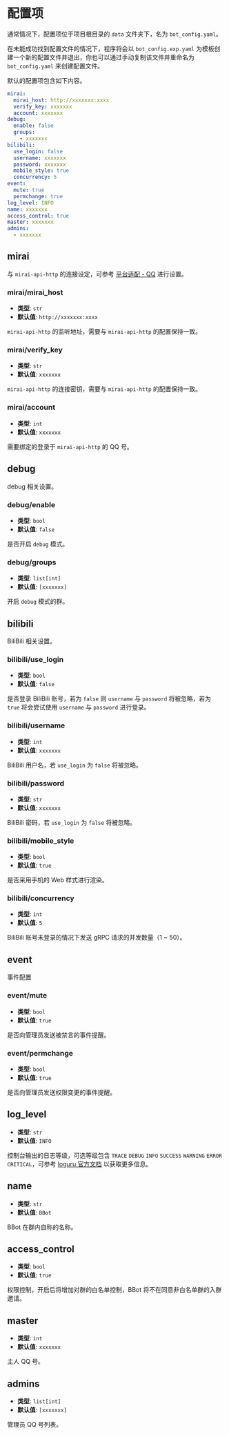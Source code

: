 # 配置项

通常情况下，配置项位于项目根目录的 `data` 文件夹下，名为 `bot_config.yaml`。

在未能成功找到配置文件的情况下，程序将会以 `bot_config.exp.yaml` 为模板创建一个新的配置文件并退出，你也可以通过手动复制该文件并重命名为 `bot_config.yaml` 来创建配置文件。

默认的配置项包含如下内容。

```yaml
mirai:
  mirai_host: http://xxxxxxx:xxxx
  verify_key: xxxxxxx
  account: xxxxxxx
debug:
  enable: false
  groups:
    - xxxxxxx
bilibili:
  use_login: false
  username: xxxxxxx
  password: xxxxxxx
  mobile_style: true
  concurrency: 5
event:
  mute: true
  permchange: true
log_level: INFO
name: xxxxxxx
access_control: true
master: xxxxxxx
admins:
  - xxxxxxx
```

## mirai

与 `mirai-api-http` 的连接设定，可参考 [平台适配 - QQ](./platform_adaptation.md#qq) 进行设置。

### mirai/mirai_host

- **类型**: `str`
- **默认值**: `http://xxxxxxx:xxxx`

`mirai-api-http` 的监听地址，需要与 `mirai-api-http` 的配置保持一致。

### mirai/verify_key

- **类型**: `str`
- **默认值**: `xxxxxxx`

`mirai-api-http` 的连接密钥，需要与 `mirai-api-http` 的配置保持一致。

### mirai/account

- **类型**: `int`
- **默认值**: `xxxxxxx`

需要绑定的登录于 `mirai-api-http` 的 QQ 号。

## debug

debug 相关设置。

### debug/enable

- **类型**: `bool`
- **默认值**: `false`

是否开启 `debug` 模式。

### debug/groups

- **类型**: `list[int]`
- **默认值**: `[xxxxxxx]`

开启 `debug` 模式的群。

## bilibili

BiliBili 相关设置。

### bilibili/use_login

- **类型**: `bool`
- **默认值**: `false`

是否登录 BiliBili 账号，若为 `false` 则 `username` 与 `password` 将被忽略，若为 `true` 将会尝试使用 `username` 与 `password` 进行登录。

### bilibili/username

- **类型**: `int`
- **默认值**: `xxxxxxx`

BiliBili 用户名，若 `use_login` 为 `false` 将被忽略。

### bilibili/password

- **类型**: `str`
- **默认值**: `xxxxxxx`

BiliBili 密码，若 `use_login` 为 `false` 将被忽略。

### bilibili/mobile_style

- **类型**: `bool`
- **默认值**: `true`

是否采用手机的 Web 样式进行渲染。

### bilibili/concurrency

- **类型**: `int`
- **默认值**: `5`

BiliBili 账号未登录的情况下发送 gRPC 请求的并发数量（1 ~ 50）。

## event

事件配置

### event/mute

- **类型**: `bool`
- **默认值**: `true`

是否向管理员发送被禁言的事件提醒。

### event/permchange

- **类型**: `bool`
- **默认值**: `true`

是否向管理员发送权限变更的事件提醒。

## log_level

- **类型**: `str`
- **默认值**: `INFO`

控制台输出的日志等级，可选等级包含 `TRACE` `DEBUG` `INFO` `SUCCESS` `WARNING` `ERROR` `CRITICAL`，可参考 [loguru 官方文档](https://loguru.readthedocs.io/) 以获取更多信息。

## name

- **类型**: `str`
- **默认值**: `BBot`

BBot 在群内自称的名称。

## access_control

- **类型**: `bool`
- **默认值**: `true`

权限控制，开启后将增加对群的白名单控制，BBot 将不在同意非白名单群的入群邀请。

## master

- **类型**: `int`
- **默认值**: `xxxxxxx`

主人 QQ 号。

## admins

- **类型**: `list[int]`
- **默认值**: `[xxxxxxx]`

管理员 QQ 号列表。
